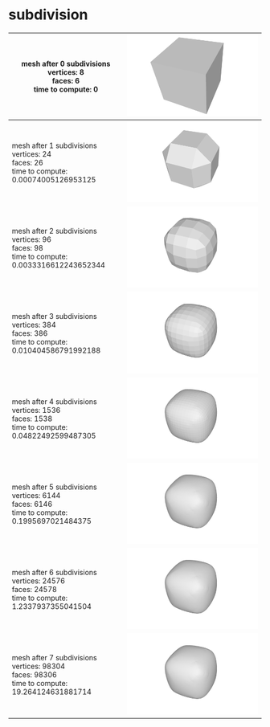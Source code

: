 # subdivision

| mesh after 0 subdivisions<br />vertices: 8<br />faces: 6<br />time to compute: 0 | ![photo](photos/photo00_L00.png) |
| --- | --- |
| mesh after 1 subdivisions<br />vertices: 24<br />faces: 26<br />time to compute: 0.00074005126953125 | ![photo](photos/photo00_L01.png) |
| mesh after 2 subdivisions<br />vertices: 96<br />faces: 98<br />time to compute: 0.0033316612243652344 | ![photo](photos/photo00_L02.png) |
| mesh after 3 subdivisions<br />vertices: 384<br />faces: 386<br />time to compute: 0.010404586791992188 | ![photo](photos/photo00_L03.png) |
| mesh after 4 subdivisions<br />vertices: 1536<br />faces: 1538<br />time to compute: 0.04822492599487305 | ![photo](photos/photo00_L04.png) |
| mesh after 5 subdivisions<br />vertices: 6144<br />faces: 6146<br />time to compute: 0.1995697021484375 | ![photo](photos/photo00_L05.png) |
| mesh after 6 subdivisions<br />vertices: 24576<br />faces: 24578<br />time to compute: 1.2337937355041504 | ![photo](photos/photo00_L06.png) |
| mesh after 7 subdivisions<br />vertices: 98304<br />faces: 98306<br />time to compute: 19.264124631881714 | ![photo](photos/photo00_L07.png) |